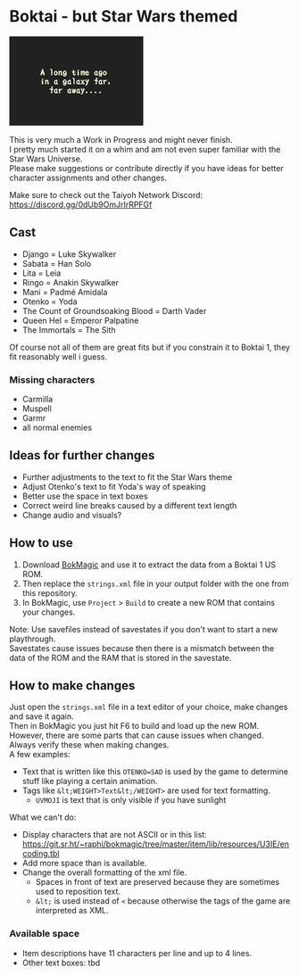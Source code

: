 # Boktai - but Star Wars themed

![](intro.webp)

This is very much a Work in Progress and might never finish.  
I pretty much started it on a whim and am not even super familiar with the Star Wars Universe.  
Please make suggestions or contribute directly if you have ideas for better character assignments and other changes.

Make sure to check out the Taiyoh Network Discord: <https://discord.gg/0dUb9OmJrIrRPFGf>

## Cast

- Django = Luke Skywalker
- Sabata = Han Solo
- Lita = Leia
- Ringo = Anakin Skywalker
- Mani = Padmé Amidala
- Otenko = Yoda
- The Count of Groundsoaking Blood = Darth Vader
- Queen Hel = Emperor Palpatine
- The Immortals = The Sith

Of course not all of them are great fits but if you constrain it to Boktai 1, they fit reasonably well i guess.

### Missing characters

- Carmilla
- Muspell
- Garmr
- all normal enemies

## Ideas for further changes

- Further adjustments to the text to fit the Star Wars theme
- Adjust Otenko's text to fit Yoda's way of speaking
- Better use the space in text boxes
- Correct weird line breaks caused by a different text length
- Change audio and visuals?

## How to use

1. Download [BokMagic](https://boktaihacking.net/wiki/BokMagic) and use it to extract the data from a Boktai 1 US ROM.
2. Then replace the `strings.xml` file in your output folder with the one from this repository.
3. In BokMagic, use `Project` > `Build` to create a new ROM that contains your changes.

Note: Use savefiles instead of savestates if you don't want to start a new playthrough.  
Savestates cause issues because then there is a mismatch between the data of the ROM and the RAM that is stored in the savestate.

## How to make changes

Just open the `strings.xml` file in a text editor of your choice, make changes and save it again.  
Then in BokMagic you just hit F6 to build and load up the new ROM.  
However, there are some parts that can cause issues when changed.  
Always verify these when making changes.  
A few examples:

- Text that is written like this `OTENKO=SAD` is used by the game to determine stuff like playing a certain animation.
- Tags like `&lt;WEIGHT>Text&lt;/WEIGHT>` are used for text formatting.
  - `UVMOJI` is text that is only visible if you have sunlight

What we can't do:

- Display characters that are not ASCII or in this list: <https://git.sr.ht/~raphi/bokmagic/tree/master/item/lib/resources/U3IE/encoding.tbl>
- Add more space than is available.
- Change the overall formatting of the xml file.
  - Spaces in front of text are preserved because they are sometimes used to reposition text.
  - `&lt;` is used instead of `<` because otherwise the tags of the game are interpreted as XML.

### Available space

- Item descriptions have 11 characters per line and up to 4 lines.
- Other text boxes: tbd
